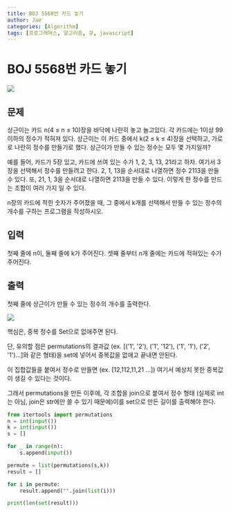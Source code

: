```yaml
---
title: BOJ 5568번 카드 놓기
author: Jae
categories: [Algorithm]
tags: [프로그래머스, 알고리즘, 큐, javascript]
---
```


# BOJ 5568번 **카드 놓기**

![](https://velog.velcdn.com/images/a87380/post/56cfb0fc-39b2-4c8c-8160-4f92d0e53a85/image.png)

## 문제

상근이는 카드 n(4 ≤ n ≤ 10)장을 바닥에 나란히 놓고 놀고있다. 각 카드에는 1이상 99이하의 정수가 적혀져 있다. 상근이는 이 카드 중에서 k(2 ≤ k ≤ 4)장을 선택하고, 가로로 나란히 정수를 만들기로 했다. 상근이가 만들 수 있는 정수는 모두 몇 가지일까?

예를 들어, 카드가 5장 있고, 카드에 쓰여 있는 수가 1, 2, 3, 13, 21라고 하자. 여기서 3장을 선택해서 정수를 만들려고 한다. 2, 1, 13을 순서대로 나열하면 정수 2113을 만들 수 있다. 또, 21, 1, 3을 순서대로 나열하면 2113을 만들 수 있다. 이렇게 한 정수를 만드는 조합이 여러 가지 일 수 있다.

n장의 카드에 적힌 숫자가 주어졌을 때, 그 중에서 k개를 선택해서 만들 수 있는 정수의 개수를 구하는 프로그램을 작성하시오.

## 입력

첫째 줄에 n이, 둘째 줄에 k가 주어진다. 셋째 줄부터 n개 줄에는 카드에 적혀있는 수가 주어진다.

## 출력

첫째 줄에 상근이가 만들 수 있는 정수의 개수를 출력한다.

![](https://velog.velcdn.com/images/a87380/post/383e87a6-44de-4d3a-b556-12861d45fe09/image.png)

핵심은, 중복 정수를 Set으로 없애주면 된다.

단, 유의할 점은 permutations의 결과값 (ex. [('1', '2'), ('1', '12'), ('1', '1'), ('2', '1')...]와 같은 형태)을 set에 넣어서 중복값을 없애고 끝내면 안된다.

이 집합값들을 붙여서 정수로 만들면 (ex. [12,112,11,21 ...]) 여기서 예상치 못한 중복값이 생길 수 있다는 것이다.

그래서 permutations을 만든 이후에, 각 조합을 join으로 붙여서 정수 형태 (실제로 int는 아님, join은 str에만 쓸 수 있기 때문에)이를 set으로 만든 길이를 출력해야 한다.

```python
from itertools import permutations
n = int(input())
k = int(input())
s = []

for _ in range(n):
    s.append(input())

permute = list(permutations(s,k))
result = []

for i in permute:
    result.append("".join(list(i)))

print(len(set(result)))
```
